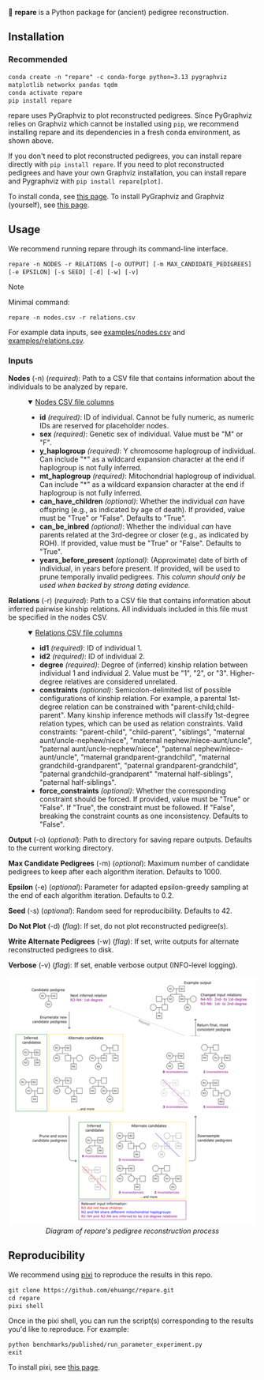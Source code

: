 :evergreen_tree: **repare** is a Python package for (ancient) pedigree reconstruction.

## Installation

### Recommended
```
conda create -n "repare" -c conda-forge python=3.13 pygraphviz matplotlib networkx pandas tqdm
conda activate repare
pip install repare
```
repare uses PyGraphviz to plot reconstructed pedigrees. Since PyGraphviz relies on Graphviz which cannot be installed using `pip`, we recommend installing repare and its dependencies in a fresh conda environment, as shown above.

If you don't need to plot reconstructed pedigrees, you can install repare directly with `pip install repare`. If you need to plot reconstructed pedigrees and have your own Graphviz installation, you can install repare and Pygraphviz with `pip install repare[plot]`.

To install conda, see [this page](https://www.anaconda.com/docs/getting-started/miniconda/install). To install PyGraphviz and Graphviz (yourself), see [this page](https://pygraphviz.github.io/documentation/stable/install.html).


## Usage

We recommend running repare through its command-line interface.
```
repare -n NODES -r RELATIONS [-o OUTPUT] [-m MAX_CANDIDATE_PEDIGREES] [-e EPSILON] [-s SEED] [-d] [-w] [-v]
```

> [!NOTE]
> Minimal command:
> ```
> repare -n nodes.csv -r relations.csv
> ```
> For example data inputs, see [examples/nodes.csv](examples/nodes.csv) and [examples/relations.csv](examples/relations.csv).

### Inputs
**Nodes** (-n) (*required*): Path to a CSV file that contains information about the individuals to be analyzed by repare. 

<dl>
  <dd>
<details open>
  <summary><ins>Nodes CSV file columns</ins></summary>

  - **id** *(required)*: ID of individual. Cannot be fully numeric, as numeric IDs are reserved for placeholder nodes.
  - **sex** *(required)*: Genetic sex of individual. Value must be "M" or "F".
  - **y_haplogroup** *(required)*: Y chromosome haplogroup of individual. Can include "*" as a wildcard expansion character at the end if haplogroup is not fully inferred.
  - **mt_haplogroup** *(required)*: Mitochondrial haplogroup of individual. Can include "*" as a wildcard expansion character at the end if haplogroup is not fully inferred.
  - **can_have_children** *(optional)*: Whether the individual *can* have offspring (e.g., as indicated by age of death). If provided, value must be "True" or "False". Defaults to "True".
  - **can_be_inbred** *(optional)*: Whether the individual *can* have parents related at the 3rd-degree or closer (e.g., as indicated by ROH). If provided, value must be "True" or "False". Defaults to "True".
  - **years_before_present** *(optional)*: (Approximate) date of birth of individual, in years before present. If provided, will be used to prune temporally invalid pedigrees. *This column should only be used when backed by strong dating evidence.*
</details>
  </dd>
</dl>

**Relations** (-r) (*required*): Path to a CSV file that contains information about inferred pairwise kinship relations. All individuals included in this file must be specified in the nodes CSV.

<dl>
  <dd>
<details open>
  <summary><ins>Relations CSV file columns</ins></summary>

  - **id1** *(required)*: ID of individual 1.
  - **id2** *(required)*: ID of individual 2.
  - **degree** *(required)*: Degree of (inferred) kinship relation between individual 1 and individual 2. Value must be "1", "2", or "3". Higher-degree relatives are considered unrelated.
  - **constraints** *(optional)*: Semicolon-delimited list of possible configurations of kinship relation. For example, a parental 1st-degree relation can be constrained with "parent-child;child-parent". Many kinship inference methods will classify 1st-degree relation types, which can be used as relation constraints. Valid constraints: "parent-child", "child-parent", "siblings", "maternal aunt/uncle-nephew/niece", "maternal nephew/niece-aunt/uncle", "paternal aunt/uncle-nephew/niece", "paternal nephew/niece-aunt/uncle", "maternal grandparent-grandchild", "maternal grandchild-grandparent", "paternal grandparent-grandchild", "paternal grandchild-grandparent" "maternal half-siblings", "paternal half-siblings".
  - **force_constraints** *(optional)*: Whether the corresponding constraint should be forced. If provided, value must be "True" or "False". If "True", the constraint must be followed. If "False", breaking the constraint counts as one inconsistency. Defaults to "False".
</details>
  </dd>
</dl>

**Output** (-o) (*optional*): Path to directory for saving repare outputs. Defaults to the current working directory.

**Max Candidate Pedigrees** (-m) (*optional*): Maximum number of candidate pedigrees to keep after each algorithm iteration. Defaults to 1000.

**Epsilon** (-e) (*optional*): Parameter for adapted epsilon-greedy sampling at the end of each algorithm iteration. Defaults to 0.2.

**Seed** (-s) (*optional*): Random seed for reproducibility. Defaults to 42.

**Do Not Plot** (-d) (*flag*): If set, do not plot reconstructed pedigree(s).

**Write Alternate Pedigrees** (-w) (*flag*): If set, write outputs for alternate reconstructed pedigrees to disk.

**Verbose** (-v) (*flag*): If set, enable verbose output (INFO-level logging).

<p align="center">
  <img src="examples/algorithm_diagram.svg" alt="Reconstruction Process Diagram" width="600" />
  <br>
  <em>Diagram of repare's pedigree reconstruction process</em>
</p>

## Reproducibility
We recommend using [pixi](https://pixi.sh/) to reproduce the results in this repo.
```
git clone https://github.com/ehuangc/repare.git
cd repare
pixi shell
```

Once in the pixi shell, you can run the script(s) corresponding to the results you'd like to reproduce. For example:
```
python benchmarks/published/run_parameter_experiment.py
exit
```
To install pixi, see [this page](https://pixi.sh/latest/installation/).
